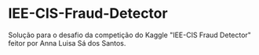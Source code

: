 # IEE-CIS-Fraud-Detector
Solução para o desafio da competição do Kaggle "IEE-CIS Fraud Detector" feitor por Anna Luisa Sá dos Santos.
